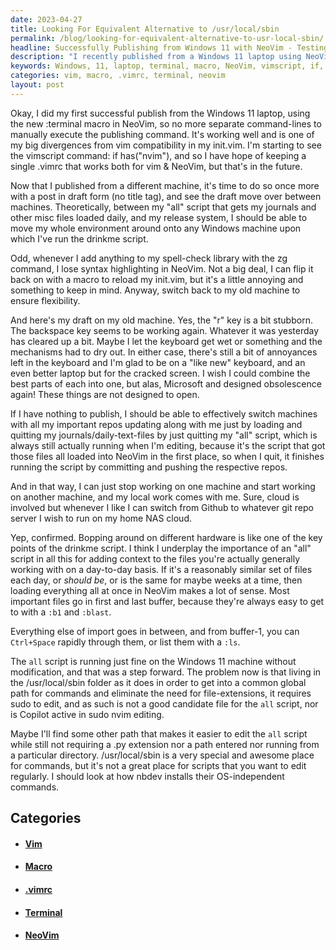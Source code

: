```yaml
---
date: 2023-04-27
title: Looking For Equivalent Alternative to /usr/local/sbin
permalink: /blog/looking-for-equivalent-alternative-to-usr-local-sbin/
headline: Successfully Publishing from Windows 11 with NeoVim - Testing and Troubleshooting Drafts
description: "I recently published from a Windows 11 laptop using NeoVim's new terminal macro and I'm starting to see the vimscript command: if has('nvim'). With this, I'm hoping to have a single .vimrc that works for both vim and NeoVim. I tested moving a draft post between machines and it worked, but I noticed that when I add anything to my spell-check library with the zg command, I lose syntax highlighting in NeoVim."
keywords: Windows, 11, laptop, terminal, macro, NeoVim, vimscript, if, has, nvim, single, .vimrc, vim, draft, post, machines, zg, command, spell-check, library, syntax, highlighting, switch
categories: vim, macro, .vimrc, terminal, neovim
layout: post
---
```


Okay, I did my first successful publish from the Windows 11 laptop, using the
new :terminal macro in NeoVim, so no more separate command-lines to manually
execute the publishing command. It's working well and is one of my big
divergences from vim compatibility in my init.vim. I'm starting to see the
vimscript command: if has("nvim"), and so I have hope of keeping a single
.vimrc that works both for vim & NeoVim, but that's in the future.

Now that I published from a different machine, it's time to do so once more
with a post in draft form (no title tag), and see the draft move over between
machines. Theoretically, between my "all" script that gets my journals and
other misc files loaded daily, and my release system, I should be able to move
my whole environment around onto any Windows machine upon which I've run the
drinkme script.

Odd, whenever I add anything to my spell-check library with the zg command, I
lose syntax highlighting in NeoVim. Not a big deal, I can flip it back on with
a macro to reload my init.vim, but it's a little annoying and something to keep
in mind. Anyway, switch back to my old machine to ensure flexibility.

And here's my draft on my old machine. Yes, the "r" key is a bit stubborn. The
backspace key seems to be working again. Whatever it was yesterday has cleared
up a bit. Maybe I let the keyboard get wet or something and the mechanisms had
to dry out. In either case, there's still a bit of annoyances left in the
keyboard and I'm glad to be on a "like new" keyboard, and an even better laptop
but for the cracked screen. I wish I could combine the best parts of each into
one, but alas, Microsoft and designed obsolescence again! These things are not
designed to open.

If I have nothing to publish, I should be able to effectively switch machines
with all my important repos updating along with me just by loading and quitting
my journals/daily-text-files by just quitting my "all" script, which is always
still actually running when I'm editing, because it's the script that got those
files all loaded into NeoVim in the first place, so when I quit, it finishes
running the script by committing and pushing the respective repos.

And in that way, I can just stop working on one machine and start working on
another machine, and my local work comes with me. Sure, cloud is involved but
whenever I like I can switch from Github to whatever git repo server I wish to
run on my home NAS cloud.

Yep, confirmed. Bopping around on different hardware is like one of the key
points of the drinkme script. I think I underplay the importance of an "all"
script in all this for adding context to the files you're actually generally
working with on a day-to-day basis. If it's a reasonably similar set of files
each day, or *should be*, or is the same for maybe weeks at a time, then
loading everything all at once in NeoVim makes a lot of sense. Most important
files go in first and last buffer, because they're always easy to get to with a
`:b1` and `:blast`.

Everything else of import goes in between, and from buffer-1, you can
`Ctrl+Space` rapidly through them, or list them with a `:ls`.

The `all` script is running just fine on the Windows 11 machine without
modification, and that was a step forward. The problem now is that living in
the /usr/local/sbin folder as it does in order to get into a common global path
for commands and eliminate the need for file-extensions, it requires sudo to
edit, and as such is not a good candidate file for the `all` script, nor is
Copilot active in sudo nvim editing.

Maybe I'll find some other path that makes it easier to edit the `all` script
while still not requiring a .py extension nor a path entered nor running from a
particular directory. /usr/local/sbin is a very special and awesome place for
commands, but it's not a great place for scripts that you want to edit
regularly. I should look at how nbdev installs their OS-independent commands.


## Categories

<ul>
<li><h4><a href='/vim/'>Vim</a></h4></li>
<li><h4><a href='/macro/'>Macro</a></h4></li>
<li><h4><a href='/vimrc/'>.vimrc</a></h4></li>
<li><h4><a href='/terminal/'>Terminal</a></h4></li>
<li><h4><a href='/neovim/'>NeoVim</a></h4></li></ul>